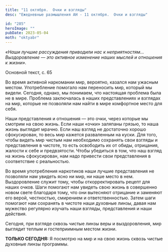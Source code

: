 ```yaml
---
title: "11 октября.  Очки и взгляды"
desc: "Ежедневные размышления АН - 11 октября.  Очки и взгляды"

id: "285"
heroImage: ""
pubDate: 2023-05-04
moth: "oktyabr"
---
```


_«Наши лучшие рассуждения приводили нас к неприятностям… Выздоровление — это
активное изменение наших мыслей и отношения к жизни»._

Основной текст, с. 65

Во время активной наркомании мир, вероятно, казался нам ужасным местом.
Употребление помогало нам переносить мир, который мы видели. Сегодня, однако,
мы понимаем, что настоящая проблема была не в мире. Проблема заключалась в
наших представлениях и взглядах на мир, которые не позволяли нам найти в мире
комфортное место для себя.

Наши представления и отношения — это очки, через которые мы смотрим на свою
жизнь. Если наши «очки» заляпаны грязью, то наша жизнь выглядит мрачно. Если
наш взгляд не достаточно хорошо сфокусирован, то весь мир кажется разваленным
на куски. Для того, чтобы видеть мир чистым нам необходимо сохранять свои
взгляды и представления в чистоте, то есть освободить их от обиды, отрицания,
жалости к себе и предвзятости. Чтобы убедиться в том, что наш взгляд на жизнь
сфокусирован, нам надо привести свои представления в соответствие с
реальностью.

Во время употребления наркотиков наши лучшие представления не позволяли нам
увидеть ясно ни мир, ни наше место в нем. Выздоровление служит тому, чтобы
откорректировать рецепт для наших очков. Шаги помогают нам увидеть свою жизнь
в совершенно новом свете благодаря тому, что они вытесняют отрицание и
заменяют его верой, честностью, смирением и ответственностью. Затем шаги
помогают нам сохранять в чистоте наши духовные линзы, давая нам мужество
регулярно изучать наши взгляды, представления и наши действия.

Сегодня, при взгляде сквозь чистые линзы веры и выздоровления, мир выглядит
теплым и гостеприимным местом жизни.

**ТОЛЬКО СЕГОДНЯ:** Я посмотрю на мир и на свою жизнь сквозь чистые духовные
линзы программы.
